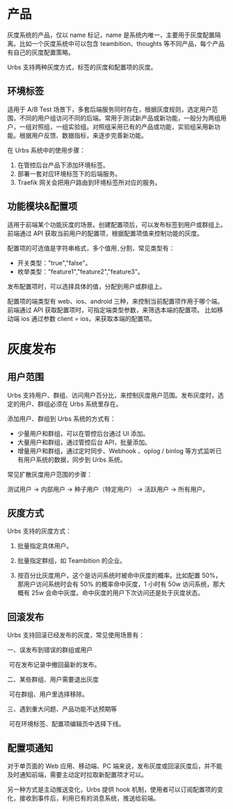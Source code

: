 # 产品

灰度系统的产品，仅以 name 标记，name 是系统内唯一，主要用于灰度配置隔离。比如一个灰度系统中可以包含 teambition、thoughts 等不同产品，每个产品有自己的灰度配置策略。

Urbs 支持两种灰度方式，标签的灰度和配置项的灰度。

## 环境标签

适用于 A/B Test 场景下，多套后端服务同时存在，根据灰度规则，选定用户范围，不同的用户组访问不同的后端。常用于测试新产品或新功能，一般分为两组用户，一组对照组，一组实验组。对照组采用已有的产品或功能，实验组采用新功能。根据用户反馈、数据指标，来逐步完善新功能。

在 Urbs 系统中的使用步骤：

1. 在管控后台产品下添加环境标签。
2. 部署一套对应环境标签下的后端服务。
3. Traefik 网关会把用户路由到环境标签所对应的服务。

## 功能模块&配置项

适用于前端某个功能灰度的场景。创建配置项后，可以发布标签到用户或群组上。前端通过 API 获取当前用户的配置项，根据配置项值来控制功能的灰度。

配置项的可选值是字符串格式，多个值用`,`分割，常见类型有：

- 开关类型："true","false"。
- 枚举类型："feature1","feature2","feature3"。

发布配置项时，可以选择具体的值，分配到用户或群组上。

配置项的端类型有 web、ios、android 三种，来控制当前配置项作用于哪个端。前端通过 API 获取配置项时，可指定端类型参数，来筛选本端的配置项。 比如移动端 ios 通过参数 client = ios，来获取本端的配置项。

# 灰度发布

## 用户范围

Urbs 支持用户、群组、访问用户百分比，来控制灰度用户范围。发布灰度时，选定的用户、群组必须在 Urbs 系统里存在。

添加用户、群组到 Urbs 系统的方式有：

- 少量用户和群组，可以在管控后台通过 UI 添加。
- 大量用户和群组，通过管控后台 API，批量添加。
- 增量用户和群组，通过定时同步、Webhook 、oplog / binlog 等方式监听已有用户系统的数据，同步到 Urbs 系统。

常见扩散灰度用户范围的步骤：

测试用户 -> 内部用户 -> 种子用户（特定用户） -> 活跃用户 -> 所有用户。

## 灰度方式

Urbs 支持的灰度方式：

1. 批量指定具体用户。

2. 批量指定群组，如 Teambition 的企业。
3. 按百分比灰度用户，这个是访问系统时被命中灰度的概率。比如配置 50%，那用户访问系统时会有 50% 的概率命中灰度，1 小时有 50w 访问系统，那大概有 25w 会命中灰度。命中灰度的用户下次访问还是处于灰度状态。

## 回滚发布

Urbs 支持回滚已经发布的灰度，常见使用场景有：

一、误发布到错误的群组或用户

​        可在发布记录中撤回最新的发布。

二、某些群组、用户需要退出灰度

​        可在群组、用户里选择移除。

三、遇到重大问题、产品功能不达预期等

​        可在环境标签、配置项编辑页中选择下线。

## 配置项通知

对于单页面的 Web 应用、移动端、PC 端来说，发布灰度或回滚灰度后，并不能及时通知前端，需要主动定时拉取新配置项才可以。

另一种方式是主动推送变化，Urbs 提供 hook 机制，使用者可以订阅配置项的变化，接收到事件后，利用已有的消息系统，推送给前端。

